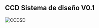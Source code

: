 ## CCD Sistema de diseño V0.1


![CCDSD](
    https://github.com/centroculturadigital-mx/ccd-sistema-diseno/tree/master/ccdsd-1000px.png?raw=true)